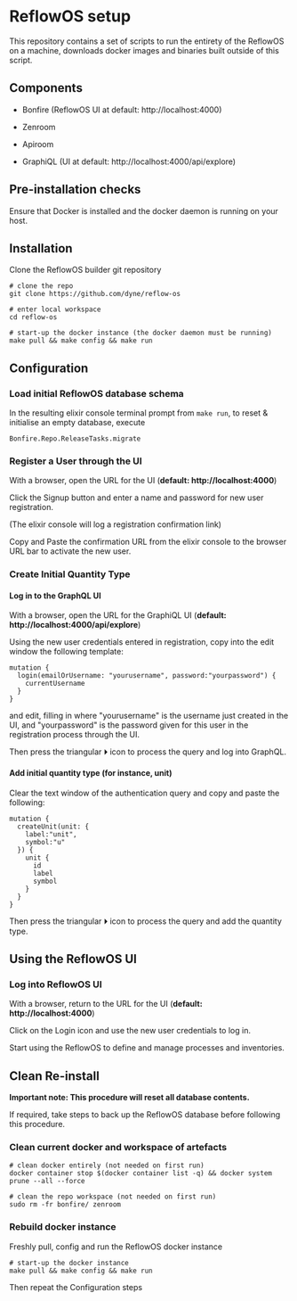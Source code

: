 # ReflowOS setup

This repository contains a set of scripts to run the entirety of the ReflowOS on a machine, downloads docker images and binaries built outside of this script.

## Components

- Bonfire (ReflowOS UI at default: http://localhost:4000)
- Zenroom
- Apiroom

- GraphiQL (UI at default: http://localhost:4000/api/explore)

## Pre-installation checks

Ensure that Docker is installed and the docker daemon is running on your host.

## Installation

Clone the ReflowOS builder git repository

```
# clone the repo
git clone https://github.com/dyne/reflow-os

# enter local workspace
cd reflow-os
```

```
# start-up the docker instance (the docker daemon must be running)
make pull && make config && make run

```

## Configuration

### Load initial ReflowOS database schema

In the resulting elixir console terminal prompt from `make run`, to reset & initialise an empty database, execute

```
Bonfire.Repo.ReleaseTasks.migrate
```

### Register a User through the UI 

With a browser, open the URL for the UI (**default: http://localhost:4000**)

Click the Signup button and enter a name and password for new user registration.

(The elixir console will log a registration confirmation link)

Copy and Paste the confirmation URL from the elixir console to the browser URL bar to activate the new user.

### Create Initial Quantity Type


#### Log in to the GraphQL UI

With a browser, open the URL for the GraphiQL UI (**default: http://localhost:4000/api/explore**)

Using the new user credentials entered in registration, copy into the edit window the following template:

```
mutation {
  login(emailOrUsername: "yourusername", password:"yourpassword") {
    currentUsername
  }
}
```

and edit, filling in where "yourusername" is the username just created in the UI, and "yourpassword" is the password given for this user in the registration process through the UI.

Then press the triangular ⏵ icon to process the query and log into GraphQL.

#### Add initial quantity type (for instance, unit)

Clear the text window of the authentication query and copy and paste the following:

```
mutation {
  createUnit(unit: {
    label:"unit",
    symbol:"u"
  }) {
    unit {
      id
      label
      symbol
    }
  }
}
```

Then press the triangular ⏵ icon to process the query and add the quantity type.

## Using the ReflowOS UI

### Log into ReflowOS UI

With a browser, return to the URL for the UI (**default: http://localhost:4000**)

Click on the Login icon and use the new user credentials to log in.

Start using the ReflowOS to define and manage processes and inventories.

## Clean Re-install

**Important note: This procedure will reset all database contents.**

If required, take steps to back up the ReflowOS database before following this procedure.

### Clean current docker and workspace of artefacts


```
# clean docker entirely (not needed on first run)
docker container stop $(docker container list -q) && docker system prune --all --force

# clean the repo workspace (not needed on first run)
sudo rm -fr bonfire/ zenroom
```

### Rebuild docker instance

Freshly pull, config and run the ReflowOS docker instance

```
# start-up the docker instance
make pull && make config && make run

```

Then repeat the Configuration steps
